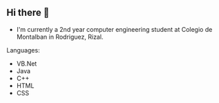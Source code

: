 ## Hi there 👋
- I'm currently a 2nd year computer engineering student at Colegio de Montalban in Rodriguez, Rizal.

Languages:
- VB.Net
- Java
- C++
- HTML
- CSS
<!--
**frenched/frenched** is a ✨ _special_ ✨ repository because its `README.md` (this file) appears on your GitHub profile.

Here are some ideas to get you started:

- 🔭 I’m currently working on ...
- 🌱 I’m currently learning ...
- 👯 I’m looking to collaborate on ...
- 🤔 I’m looking for help with ...
- 💬 Ask me about ...
- 📫 How to reach me: ...
- 😄 Pronouns: ...
- ⚡ Fun fact: ...
-->
